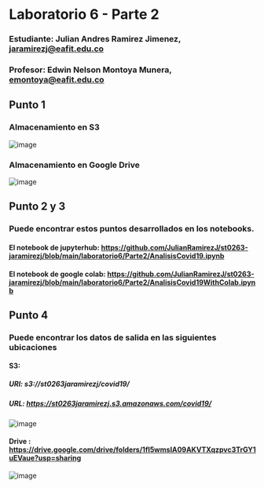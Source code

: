 # Laboratorio 6 - Parte 2
### Estudiante: Julian Andres Ramirez Jimenez, jaramirezj@eafit.edu.co
### Profesor: Edwin Nelson Montoya Munera, emontoya@eafit.edu.co

## Punto 1
### Almacenamiento en S3
![image](https://github.com/JulianRamirezJ/st0263-jaramirezj/assets/57159295/004d2db5-c852-4a5b-88b1-398fcb557398)

### Almacenamiento en Google Drive
![image](https://github.com/JulianRamirezJ/st0263-jaramirezj/assets/57159295/8937df2f-3335-4835-9139-415e73b865cc)


## Punto 2 y 3
### Puede encontrar estos puntos desarrollados en los notebooks.
#### El notebook de jupyterhub: https://github.com/JulianRamirezJ/st0263-jaramirezj/blob/main/laboratorio6/Parte2/AnalisisCovid19.ipynb
#### El notebook de google colab: https://github.com/JulianRamirezJ/st0263-jaramirezj/blob/main/laboratorio6/Parte2/AnalisisCovid19WithColab.ipynb

## Punto 4
### Puede encontrar los datos de salida en las siguientes ubicaciones
#### S3:       
##### URI: s3://st0263jaramirezj/covid19/
##### URL: https://st0263jaramirezj.s3.amazonaws.com/covid19/
![image](https://github.com/JulianRamirezJ/st0263-jaramirezj/assets/57159295/135935ce-fb57-4fcd-baf2-a028d232a703)

#### Drive : https://drive.google.com/drive/folders/1fI5wmslA09AKVTXqzpvc3TrGY1uEVaue?usp=sharing
![image](https://github.com/JulianRamirezJ/st0263-jaramirezj/assets/57159295/90454aa3-1796-4897-83fb-668793a7a24f)

